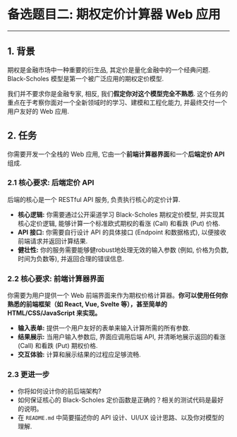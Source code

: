 # 备选题目二: 期权定价计算器 Web 应用

---

## 1. 背景

期权是金融市场中一种重要的衍生品, 其定价是量化金融中的一个经典问题. Black-Scholes 模型是第一个被广泛应用的期权定价模型.

我们并不要求你是金融专家, 相反, 我们**假定你对这个模型完全不熟悉**. 这个任务的重点在于考察你面对一个全新领域时的学习、建模和工程化能力, 并最终交付一个用户友好的 Web 应用.

## 2. 任务

你需要开发一个全栈的 Web 应用, 它由一个**前端计算器界面**和一个**后端定价 API** 组成.

### 2.1 核心要求: 后端定价 API

后端的核心是一个 RESTful API 服务, 负责执行核心的定价计算.

- **核心逻辑:** 你需要通过公开渠道学习 Black-Scholes 期权定价模型, 并实现其核心定价逻辑, 能够计算一个标准欧式期权的看涨 (Call) 和看跌 (Put) 价格.
- **API 接口:** 你需要自行设计 API 的具体接口 (Endpoint 和数据格式), 以便接收前端请求并返回计算结果.
- **健壮性:** 你的服务需要能够健robust地处理无效的输入参数 (例如, 价格为负数, 时间为负数等), 并返回合理的错误信息.

### 2.2 核心要求: 前端计算器界面

你需要为用户提供一个 Web 前端界面来作为期权价格计算器。**你可以使用任何你熟悉的前端框架（如 React, Vue, Svelte 等），甚至简单的 HTML/CSS/JavaScript 来实现。**

- **输入表单:** 提供一个用户友好的表单来输入计算所需的所有参数.
- **结果展示:** 当用户输入参数后, 界面应调用后端 API, 并清晰地展示返回的看涨 (Call) 和看跌 (Put) 期权价格.
- **交互体验:** 计算和展示结果的过程应足够流畅.

### 2.3 更进一步
- 你将如何设计你的前后端架构?
- 如何保证核心的 Black-Scholes 定价函数是正确的？相关的测试代码是最好的说明。
- 在 `README.md` 中简要描述你的 API 设计、UI/UX 设计思路、以及你对模型的理解. 